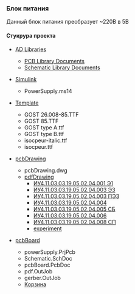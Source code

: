 ### Блок питания
Данный блок питания преобразует ~220В в 5В
#### Стукрура проекта
- [AD Libraries](AD%20Libraries)
    - [PCB Library Documents](AD%20Libraries/PCB%20Library%20Documents)
    - [Schematic Library Documents](AD%20Libraries/Schematic%20Library%20Documents)
- [Simulink](Simulink)
    - PowerSupply.ms14
- [Template](Template)
    - GOST 26.008-85.TTF
    - GOST 85.TTF
    - GOST type A.ttf
    - GOST type B.ttf
    - isocpeur-italic.ttf
    - isocpeur.ttf
- [pcbDrawing](pcbDrawing)
    - pcbDrawing.dwg
    - [pdfDrawing](pcbDrawing/pdfDrawing)
        - [ИУ4.11.03.03.19.05.02.04.001 Э1](pcbDrawing/pdfDrawing/%D0%98%D0%A34.11.03.03.19.05.02.04.001%20%D0%AD1.pdf)
        - [ИУ4.11.03.03.19.05.02.04.003 Э3](pcbDrawing/pdfDrawing/%D0%98%D0%A34.11.03.03.19.05.02.04.003%20%D0%AD3.pdf)
        - [ИУ4.11.03.03.19.05.02.04.003 ПЭ3](pcbDrawing/pdfDrawing/%D0%98%D0%A34.11.03.03.19.05.02.04.003%20%D0%9F%D0%AD3.pdf)
        - [ИУ4.11.03.03.19.05.02.04.004](pcbDrawing/pdfDrawing/%D0%98%D0%A34.11.03.03.19.05.02.04.004.pdf)
        - [ИУ4.11.03.03.19.05.02.04.005 СБ](pcbDrawing/pdfDrawing/%D0%98%D0%A34.11.03.03.19.05.02.04.005%20%D0%A1%D0%91.pdf)
        - [ИУ4.11.03.03.19.05.02.04.006](pcbDrawing/pdfDrawing/%D0%98%D0%A34.11.03.03.19.05.02.04.006.pdf)
        - [ИУ4.11.03.03.19.05.02.04.008 СП](pcbDrawing/pdfDrawing/%D0%98%D0%A34.11.03.03.19.05.02.04.008%20%D0%A1%D0%9F.pdf)
        - [experiment](pcbDrawing/pdfDrawing/experiment.pdf)
        
        
        


- [pcbBoard](pcbBoard)
    - powerSupply.PrjPcb
    - Schematic.SchDoc
    - pcbBoard.PcbDoc
    - pdf.OutJob
    - gerber.OutJob
    - [Корзина](pcbBoard/Корзина.pdf)
